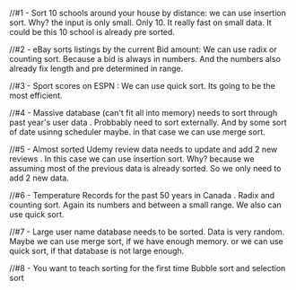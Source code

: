 //#1 - Sort 10 schools around your house by distance:
we can use insertion sort. Why? the input is only small. Only 10. 
It really fast on small data. It could be this 10 school
is already pre sorted.

//#2 - eBay sorts listings by the current Bid amount:
We can use radix or counting sort. Because a bid is always in numbers. 
And the numbers also already fix length and pre determined in range.

//#3 - Sport scores on ESPN
: We can use quick sort. Its going to be the most efficient.

//#4 - Massive database (can't fit all into memory) needs to sort through past year's user data
. Probbably need to sort externally. And by some sort of date usinng scheduler maybe.
in that case we can use merge sort.

//#5 - Almost sorted Udemy review data needs to update and add 2 new reviews
. In this case we can use insertion sort. Why? because we assuming most of the previous data is 
already sorted. So we only need to add 2 new data.

//#6 - Temperature Records for the past 50 years in Canada
. Radix and counting sort. Again its numbers and between a small range.
We also can use quick sort.

//#7 - Large user name database needs to be sorted. Data is very random.
Maybe we can use merge sort, if we have enough memory.
or we can use quick sort, if that database is not large enough.

//#8 - You want to teach sorting for the first time
Bubble sort and selection sort
